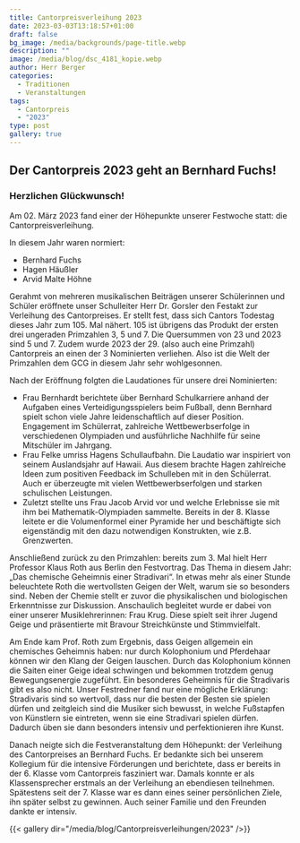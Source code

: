 ```yaml
---
title: Cantorpreisverleihung 2023
date: 2023-03-03T13:18:57+01:00
draft: false
bg_image: /media/backgrounds/page-title.webp
description: ""
image: /media/blog/dsc_4181_kopie.webp
author: Herr Berger
categories:
  - Traditionen
  - Veranstaltungen
tags:
  - Cantorpreis
  - "2023"
type: post
gallery: true
---
```

## Der Cantorpreis 2023 geht an Bernhard Fuchs!

### Herzlichen Glückwunsch!

Am 02. März 2023 fand einer der Höhepunkte unserer Festwoche statt: die Cantorpreisverleihung.

In diesem Jahr waren normiert:

- Bernhard Fuchs
- Hagen Häußler
- Arvid Malte Höhne

Gerahmt von mehreren musikalischen Beiträgen unserer Schülerinnen und Schüler eröffnete unser Schulleiter Herr Dr. Gorsler den Festakt zur Verleihung des Cantorpreises. Er stellt fest, dass sich Cantors Todestag dieses Jahr zum 105. Mal nähert. 105 ist übrigens das Produkt der ersten drei ungeraden Primzahlen 3, 5 und 7. Die Quersummen von 23 und 2023 sind 5 und 7. Zudem wurde 2023 der 29. (also auch eine Primzahl) Cantorpreis an einen der 3 Nominierten verliehen. Also ist die Welt der Primzahlen dem GCG in diesem Jahr sehr wohlgesonnen.

Nach der Eröffnung folgten die Laudationes für unsere drei Nominierten:

- Frau Bernhardt berichtete über Bernhard Schulkarriere anhand der Aufgaben eines Verteidigungsspielers beim Fußball, denn Bernhard spielt schon viele Jahre leidenschaftlich auf dieser Position. Engagement im Schülerrat, zahlreiche Wettbewerbserfolge in verschiedenen Olympiaden und ausführliche Nachhilfe für seine Mitschüler im Jahrgang.
- Frau Felke umriss Hagens Schullaufbahn. Die Laudatio war inspiriert von seinem Auslandsjahr auf Hawaii. Aus diesem brachte Hagen zahlreiche Ideen zum positiven Feedback im Schulleben mit in den Schülerrat. Auch er überzeugte mit vielen Wettbewerbserfolgen und starken schulischen Leistungen.
- Zuletzt stellte uns Frau Jacob Arvid vor und welche Erlebnisse sie mit ihm bei Mathematik-Olympiaden sammelte. Bereits in der 8. Klasse leitete er die Volumenformel einer Pyramide her und beschäftigte sich eigenständig mit den dazu notwendigen Konstrukten, wie z.B. Grenzwerten.

Anschließend zurück zu den Primzahlen: bereits zum 3. Mal hielt Herr Professor Klaus Roth aus Berlin den Festvortrag. Das Thema in diesem Jahr: „Das chemische Geheimnis einer Stradivari“. In etwas mehr als einer Stunde beleuchtete Roth die wertvollsten Geigen der Welt, warum sie so besonders sind. Neben der Chemie stellt er zuvor die physikalischen und biologischen Erkenntnisse zur Diskussion. Anschaulich begleitet wurde er dabei von einer unserer Musiklehrerinnen: Frau Krug. Diese spielt seit ihrer Jugend Geige und präsentierte mit Bravour Streichkünste und Stimmvielfalt.

Am Ende kam Prof. Roth zum Ergebnis, dass Geigen allgemein ein chemisches Geheimnis haben: nur durch Kolophonium und Pferdehaar können wir den Klang der Geigen lauschen. Durch das Kolophonium können die Saiten einer Geige ideal schwingen und bekommen trotzdem genug Bewegungsenergie zugeführt. Ein besonderes Geheimnis für die Stradivaris gibt es also nicht. Unser Festredner fand nur eine mögliche Erklärung: Stradivaris sind so wertvoll, dass nur die besten der Besten sie spielen dürfen und zeitgleich sind die Musiker sich bewusst, in welche Fußstapfen von Künstlern sie eintreten, wenn sie eine Stradivari spielen dürfen. Dadurch üben sie dann besonders intensiv und perfektionieren ihre Kunst.

Danach neigte sich die Festveranstaltung dem Höhepunkt: der Verleihung des Cantorpreises an Bernhard Fuchs. Er bedankte sich bei unserem Kollegium für die intensive Förderungen und berichtete, dass er bereits in der 6. Klasse vom Cantorpreis fasziniert war. Damals konnte er als Klassensprecher erstmals an der Verleihung an ebendiesen teilnehmen. Spätestens seit der 7. Klasse war es dann eines seiner persönlichen Ziele, ihn später selbst zu gewinnen. Auch seiner Familie und den Freunden dankte er intensiv.

{{< gallery dir="/media/blog/Cantorpreisverleihungen/2023" />}}
